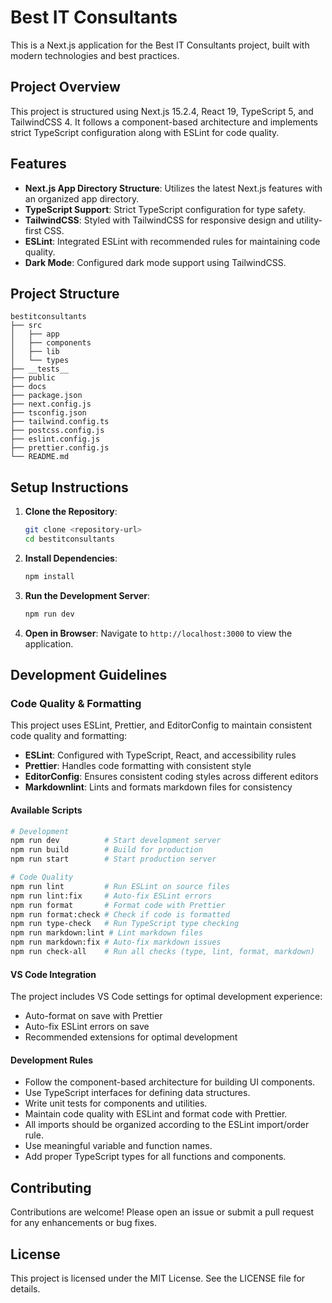 # Best IT Consultants

This is a Next.js application for the Best IT Consultants project, built with modern technologies
and best practices.

## Project Overview

This project is structured using Next.js 15.2.4, React 19, TypeScript 5, and TailwindCSS 4. It
follows a component-based architecture and implements strict TypeScript configuration along with
ESLint for code quality.

## Features

- **Next.js App Directory Structure**: Utilizes the latest Next.js features with an organized app
  directory.
- **TypeScript Support**: Strict TypeScript configuration for type safety.
- **TailwindCSS**: Styled with TailwindCSS for responsive design and utility-first CSS.
- **ESLint**: Integrated ESLint with recommended rules for maintaining code quality.
- **Dark Mode**: Configured dark mode support using TailwindCSS.

## Project Structure

```
bestitconsultants
├── src
│   ├── app
│   ├── components
│   ├── lib
│   └── types
├── __tests__
├── public
├── docs
├── package.json
├── next.config.js
├── tsconfig.json
├── tailwind.config.ts
├── postcss.config.js
├── eslint.config.js
├── prettier.config.js
└── README.md
```

## Setup Instructions

1. **Clone the Repository**:

   ```bash
   git clone <repository-url>
   cd bestitconsultants
   ```

2. **Install Dependencies**:

   ```bash
   npm install
   ```

3. **Run the Development Server**:

   ```bash
   npm run dev
   ```

4. **Open in Browser**: Navigate to `http://localhost:3000` to view the application.

## Development Guidelines

### Code Quality & Formatting

This project uses ESLint, Prettier, and EditorConfig to maintain consistent code quality and
formatting:

- **ESLint**: Configured with TypeScript, React, and accessibility rules
- **Prettier**: Handles code formatting with consistent style
- **EditorConfig**: Ensures consistent coding styles across different editors
- **Markdownlint**: Lints and formats markdown files for consistency

#### Available Scripts

```bash
# Development
npm run dev          # Start development server
npm run build        # Build for production
npm run start        # Start production server

# Code Quality
npm run lint         # Run ESLint on source files
npm run lint:fix     # Auto-fix ESLint errors
npm run format       # Format code with Prettier
npm run format:check # Check if code is formatted
npm run type-check   # Run TypeScript type checking
npm run markdown:lint # Lint markdown files
npm run markdown:fix # Auto-fix markdown issues
npm run check-all    # Run all checks (type, lint, format, markdown)
```

#### VS Code Integration

The project includes VS Code settings for optimal development experience:

- Auto-format on save with Prettier
- Auto-fix ESLint errors on save
- Recommended extensions for optimal development

#### Development Rules

- Follow the component-based architecture for building UI components.
- Use TypeScript interfaces for defining data structures.
- Write unit tests for components and utilities.
- Maintain code quality with ESLint and format code with Prettier.
- All imports should be organized according to the ESLint import/order rule.
- Use meaningful variable and function names.
- Add proper TypeScript types for all functions and components.

## Contributing

Contributions are welcome! Please open an issue or submit a pull request for any enhancements or bug
fixes.

## License

This project is licensed under the MIT License. See the LICENSE file for details.
